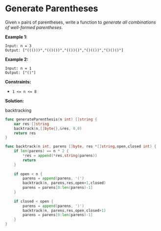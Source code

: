 
# Generate Parentheses

Given  `n`  pairs of parentheses, write a function to  _generate all combinations of well-formed parentheses_.

**Example 1:**

	Input: n = 3
	Output: ["((()))","(()())","(())()","()(())","()()()"]

**Example 2:**

	Input: n = 1
	Output: ["()"]

**Constraints:**

-   `1 <= n <= 8`

**Solution:**

backtracking

```go
func generateParenthesis(n int) []string {
    var res []string
    backtrack(n,[]byte{},&res, 0,0)
    return res    
}

func backtrack(n int, parens []byte, res *[]string,open,closed int) {
    if len(parens) == n * 2 {
        *res = append(*res,string(parens))
        return
    }
    
    if open < n {
        parens = append(parens, '(')
        backtrack(n, parens,res,open+1,closed)
        parens = parens[0:len(parens)-1]
    }
    
    if closed < open {
        parens = append(parens, ')')
        backtrack(n, parens,res,open,closed+1)
        parens = parens[0:len(parens)-1]
    }
}
```